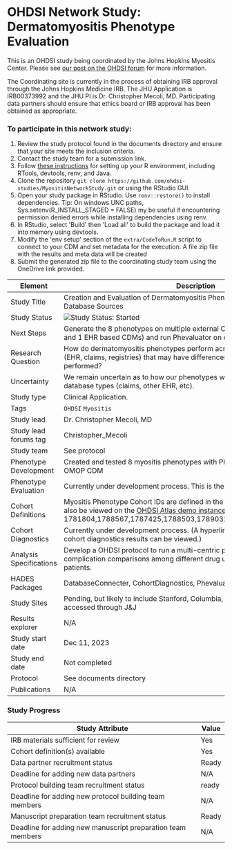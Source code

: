 
OHDSI Network Study: Dermatomyositis Phenotype Evaluation
=================

This is an OHDSI study being coordinated by the Johns Hopkins Myositis Center. Please see [our post on the OHDSI forum](https://forums.ohdsi.org/t/network-study-seeking-data-partners-in-rheumatology/21584) for more information.

The Coordinating site is currently in the process of obtaining IRB approval through the Johns Hopkins Medicine IRB. The JHU Application is IRB00373992 and the JHU PI is Dr. Christopher Mecoli, MD. Participating data partners should ensure that ethics board or IRB approval has been obtained as appropriate.
  

### To participate in this network study:
 1. Review the study protocol found in the documents directory and ensure that your site meets the inclusion criteria.
 2. Contact the study team for a submission link.
 3. Follow [these instructions](https://ohdsi.github.io/Hades/rSetup.html) for setting up your R environment, including RTools, devtools, renv, and Java.
 3. Clone the repository `git clone https://github.com/ohdsi-studies/MyositisNetworkStudy.git` or using the RStudio GUI.
 4. Open your study package in RStudio. Use `renv::restore()` to install dependencies. Tip: On windows UNC paths, Sys.setenv(R_INSTALL_STAGED = FALSE) my be useful if encountering permission denied errors while installing dependencies using renv.
 4. In RStudio, select 'Build' then 'Load all' to build the package and load it into memory using devtools.
 5. Modify the 'env setup' section of the `extra/CodeToRun.R` script to connect to your CDM and set metadata for the execution. A file zip file with the results and meta data will be created
 6. Submit the generated zip file to the coordinating study team using the OneDrive link provided.

  




| Element | Description |
| ------- | ----------- |
| Study Title | Creation and Evaluation of Dermatomyositis Phenotypes Across Different Database Sources         
| Study Status | <img src="https://img.shields.io/badge/Study%20Status-Started-blue.svg" alt="Study Status: Started"> |
| Next Steps | Generate the 8 phenotypes on multiple external OMOP CDMs (at least 1 claims and 1 EHR based CDMs) and run Phevaluator on external CDMs |
| Research Question | How do dermatomyositis phenotypes perform across different data sources (EHR, claims, registries) that may have differences in how the OMOP ETL was performed? |
| Uncertainty | We remain uncertain as to how our phenotypes will perform across other database types (claims, other EHR, etc). 
| Study type | Clinical Application. |
| Tags | `OHDSI` `Myositis` |
| Study lead | Dr. Christopher Mecoli, MD|
| Study lead forums tag | Christopher_Mecoli|
| Study team | See protocol |
| Phenotype Development | Created and tested 8 myositis phenotypes with Phevaluator using Johns Hopkins OMOP CDM |
| Phenotype Evaluation | Currently under development process. This is the purpose of the study |
| Cohort Definitions | Myositis Phenotype Cohort IDs are defined in the `cohorts` directory. These can also be viewed on the [OHDSI Atlas demo instance](https://atlas-demo.ohdsi.org/); ID: 1781804,1788567,1787425,1788503,1789031,1789032,1788875,1789289 |
| Cohort Diagnostics | Currently under development process. (A hyperlink to the R Shiny app where the cohort diagnostics results can be viewed.) |
| Analysis Specifications | Develop a OHDSI protocol to run a multi-centric patient level prediction study on complication comparisons among different drug use for dermatomyositis patients. |
| HADES Packages | DatabaseConnecter, CohortDiagnostics, Phevaluator |
| Study Sites | Pending, but likely to include Stanford, Columbia, and other datasources accessed through J&J |
| Results explorer | N/A  |
| Study start date | Dec 11, 2023 |
| Study end date | Not completed| 
| Protocol | See documents directory | 
| Publications | N/A  | 


### Study Progress

| Study Attribute | Value |
| ------- | ----------- |
| IRB materials sufficient for review | Yes |
| Cohort definition(s) available | Yes |
| Data partner recruitment status | Ready |
| Deadline for adding new data partners | N/A |
| Protocol building team recruitment status | ready |
| Deadline for adding new protocol building team members | N/A |
| Manuscript preparation team recruitment status | Ready |
| Deadline for adding new manuscript preparation team members | N/A |


